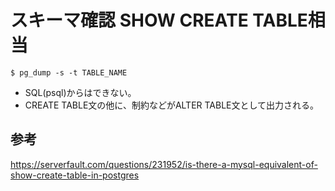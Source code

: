 ﻿# スキーマ確認 SHOW CREATE TABLE相当

```clike
$ pg_dump -s -t TABLE_NAME
```

- SQL(psql)からはできない。
- CREATE TABLE文の他に、制約などがALTER TABLE文として出力される。

## 参考
https://serverfault.com/questions/231952/is-there-a-mysql-equivalent-of-show-create-table-in-postgres

